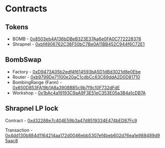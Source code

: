 # Contracts

## Tokens

* BOMB - [0x8503eb4A136bDBeB323E37Aa6e0FA0C772228378](https://ftmscan.com/address/0x8503eb4A136bDBeB323E37Aa6e0FA0C772228378)
* Shrapnel - [0xbf4906762C38F50bC7Be0A11BB452C944f6C72E1](https://ftmscan.com/address/0xbf4906762C38F50bC7Be0A11BB452C944f6C72E1)

## BombSwap

* Factory - [0xD9473A05b2edf4f614593bA5D1dBd3021d8e0Ebe](https://ftmscan.com/address/0xD9473A05b2edf4f614593bA5D1dBd3021d8e0Ebe)
* Router - [0xb9799De71100e20aC1cdbCc63C69ddA2D0D81710](https://ftmscan.com/address/0xb9799De71100e20aC1cdbCc63C69ddA2D0D81710)
* BombingRange \(Farm\) - [0x650D853FA19b1A8a3908B85c9b7f9c10F732dFdE](https://ftmscan.com/address/0x650D853FA19b1A8a3908B85c9b7f9c10F732dFdE)
* Workshop - [0x1bAc4a19193C9aA9F3E51eC353E05a3B4a1cDB7A](https://ftmscan.com/address/0x1bAc4a19193C9aA9F3E51eC353E05a3B4a1cDB7A)

## Shrapnel LP lock

Contract - [0xd32288e7c404E59b3a47d8519334E474bED87Fc9](https://ftmscan.com/address/0xd32288e7c404E59b3a47d8519334E474bED87Fc9)

Transaction - [0x4dd130b884d1164214aa172d0046ebb5307ef4beb602d76ea1e988489d95aac8](https://ftmscan.com/tx/0x4dd130b884d1164214aa172d0046ebb5307ef4beb602d76ea1e988489d95aac8)

